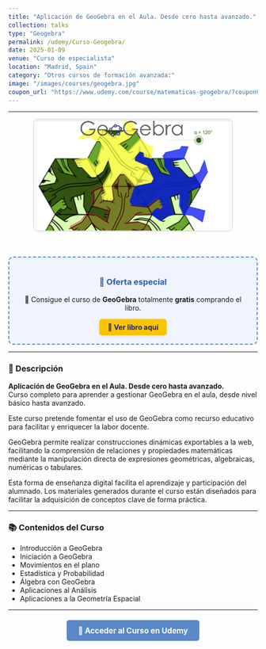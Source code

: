 ```yaml
---
title: "Aplicación de GeoGebra en el Aula. Desde cero hasta avanzado."
collection: talks
type: "Geogebra"
permalink: /udemy/Curso-Geogebra/
date: 2025-01-09
venue: "Curso de especialista"
location: "Madrid, Spain"
category: "Otros cursos de formación avanzada:"
image: "/images/courses/geogebra.jpg"
coupon_url: "https://www.udemy.com/course/matematicas-geogebra/?couponCode=ABR_2025"
---
```


<!-- ✅ Structured Data for SEO -->
<script type="application/ld+json">
{
  "@context": "https://schema.org",
  "@type": "Course",
  "name": "Aplicación de GeoGebra en el Aula. Desde cero hasta avanzado.",
  "description": "Curso completo para aprender a utilizar GeoGebra en el aula desde nivel básico hasta avanzado, enfocado a docentes y educadores.",
  "provider": {
    "@type": "Organization",
    "name": "Udemy",
    "sameAs": "https://www.udemy.com"
  },
  "educationalCredentialAwarded": "Certificado de finalización",
  "inLanguage": "es",
  "url": "https://www.udemy.com/course/matematicas-geogebra/?couponCode=ABR_2025",
  "image": "https://www.manuelcastillo.eu/images/courses/geogebra.jpg",
  "offers": {
    "@type": "Offer",
    "url": "https://www.udemy.com/course/matematicas-geogebra/?couponCode=ABR_2025",
    "priceCurrency": "USD",
    "price": "12.00",
    "availability": "https://schema.org/InStock",
    "validFrom": "2025-04-01"
  },
  "hasCourseInstance": {
    "@type": "CourseInstance",
    "name": "Aplicación de GeoGebra en el Aula. Desde cero hasta avanzado.",
    "courseMode": "online",
    "courseWorkload": "PT10H",
    "inLanguage": "es",
    "startDate": "2025-01-01",
    "endDate": "2025-12-31",
    "url": "https://www.udemy.com/course/matematicas-geogebra/?couponCode=ABR_2025",
    "location": {
      "@type": "VirtualLocation",
      "url": "https://www.udemy.com/course/matematicas-geogebra/"
    },
    "offers": {
      "@type": "Offer",
      "url": "https://www.udemy.com/course/matematicas-geogebra/?couponCode=ABR_2025",
      "priceCurrency": "USD",
      "price": "12.00",
      "availability": "https://schema.org/InStock",
      "validFrom": "2025-04-01"
    },
    "organizer": {
      "@type": "Organization",
      "name": "Udemy",
      "url": "https://www.udemy.com"
    },
    "performer": {
      "@type": "Person",
      "name": "Manuel Castillo-Cara"
    }
  }
}
</script>

<style>
.boton-udemy {
  background-color: #5a88c9;
  color: white;
  padding: 0.75em 1.5em;
  text-decoration: none !important;
  font-weight: bold;
  border-radius: 5px;
  font-size: 1.1em;
  transition: background-color 0.3s ease;
}
.boton-udemy:hover {
  background-color: #4e7abf;
  text-decoration: none !important;
}
.page__taxonomy {
  display: none !important;
}
</style>

---

<div style="text-align: center;">
  <img src="/images/courses/geogebra.jpg" alt="Curso GeoGebra" width="400" style="border-radius: 8px; border: 1px solid #ccc; margin-bottom: 1rem;">
</div>

<div style="border: 2px dashed #5a88c9; padding: 1.2em; border-radius: 10px; background-color: #f0f4ff; margin-top: 2rem; text-align: center;">
  <h3 style="color: #2e5aac;">🎁 <strong>Oferta especial</strong></h3>
  <p style="font-size: 1em; margin: 0.5em 0;">
    📘 Consigue el curso de <strong>GeoGebra</strong> totalmente <strong>gratis</strong> comprando el libro.
  </p>
  <a href="https://www.manuelcastillo.eu/udemy/Curso-Geogebra/" 
     target="_blank" 
     style="display: inline-block; background-color: #f9c400; color: #1a237e; padding: 0.6em 1.2em; margin-top: 0.5em; border-radius: 5px; font-weight: bold; text-decoration: none; font-size: 1em; box-shadow: 0 2px 5px rgba(0,0,0,0.1);">
    📘 Ver libro aquí
  </a>
</div>

---

### 📘 Descripción

**Aplicación de GeoGebra en el Aula. Desde cero hasta avanzado.**  
Curso completo para aprender a gestionar GeoGebra en el aula, desde nivel básico hasta avanzado.

Este curso pretende fomentar el uso de GeoGebra como recurso educativo para facilitar y enriquecer la labor docente.

GeoGebra permite realizar construcciones dinámicas exportables a la web, facilitando la comprensión de relaciones y propiedades matemáticas mediante la manipulación directa de expresiones geométricas, algebraicas, numéricas o tabulares.

Esta forma de enseñanza digital facilita el aprendizaje y participación del alumnado. Los materiales generados durante el curso están diseñados para facilitar la adquisición de conceptos clave de forma práctica.

---

### 📚 Contenidos del Curso

- Introducción a GeoGebra  
- Iniciación a GeoGebra  
- Movimientos en el plano  
- Estadística y Probabilidad  
- Álgebra con GeoGebra  
- Aplicaciones al Análisis  
- Aplicaciones a la Geometría Espacial  

---

<div style="text-align: center; margin-top: 2rem;">
  <a href="https://www.udemy.com/course/matematicas-geogebra/?couponCode=ABR_2025" target="_blank" class="boton-udemy">
    🚀 Acceder al Curso en Udemy
  </a>
</div>

